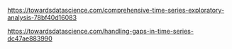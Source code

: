 
https://towardsdatascience.com/comprehensive-time-series-exploratory-analysis-78bf40d16083

https://towardsdatascience.com/handling-gaps-in-time-series-dc47ae883990
